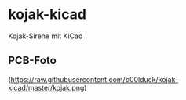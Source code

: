 # kojak-kicad
Kojak-Sirene mit KiCad

## PCB-Foto
(https://raw.githubusercontent.com/b00lduck/kojak-kicad/master/kojak.png)